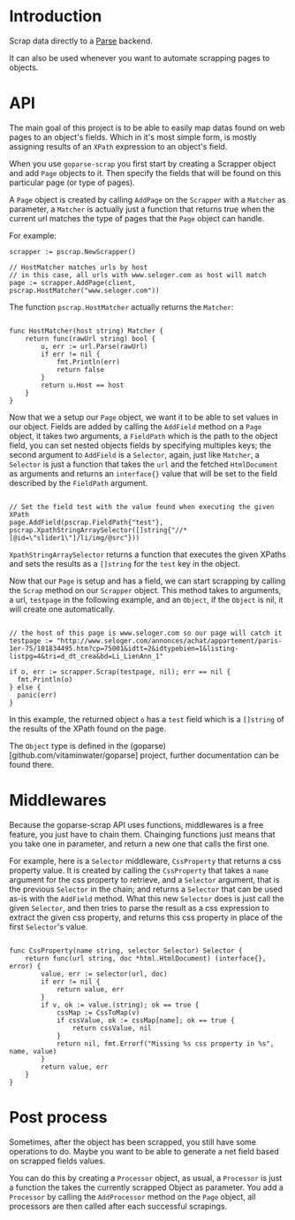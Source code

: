 Introduction
===

Scrap data directly to a [Parse](http://parse.com) backend.

It can also be used whenever you want to automate scrapping pages to
objects.

API
===

The main goal of this project is to be able to easily map datas found on
web pages to an object's fields.
Which in it's most simple form, is mostly assigning results of an
`XPath` expression to an object's field.

When you use `goparse-scrap` you first start by creating a Scrapper object
and add `Page` objects to it.
Then specify the fields that will be found on this particular page (or
type of pages).

A `Page` object is created by calling `AddPage` on the `Scrapper` with a `Matcher` as
parameter, a `Matcher` is actually just a function that returns true
when the current url matches the type of pages that the `Page` object
can handle.

For example:
```
scrapper := pscrap.NewScrapper()

// HostMatcher matches urls by host
// in this case, all urls with www.seloger.com as host will match
page := scrapper.AddPage(client, pscrap.HostMatcher("www.seloger.com"))

```

The function `pscrap.HostMatcher` actually returns the `Matcher`:

```

func HostMatcher(host string) Matcher {
	return func(rawUrl string) bool {
		u, err := url.Parse(rawUrl)
		if err != nil {
			fmt.Println(err)
			return false
		}
		return u.Host == host
	}
}

```

Now that we a setup our `Page` object, we want it to be able to set
values in our object.
Fields are added by calling the `AddField` method on a `Page` object, it
takes two arguments, a `FieldPath` which is the path to the object
field, you can set nested objects fields by specifying multiples keys;
the second argument to `AddField` is a `Selector`, again, just like
`Matcher`, a `Selector` is just a function that takes the `url` and the
fetched `HtmlDocument` as arguments and returns an `interface{}` value
that will be set to the field described by the `FieldPath` argument.


```

// Set the field test with the value found when executing the given XPath
page.AddField(pscrap.FieldPath{"test"}, pscrap.XpathStringArraySelector([]string{"//*[@id=\"slider1\"]/li/img/@src"}))

```

`XpathStringArraySelector` returns a function that executes the given
XPaths and sets the results as a `[]string` for the `test` key in the object.


Now that our `Page` is setup and has a field, we can start scrapping by
calling the `Scrap` method on our `Scrapper` object. This method takes
to arguments, a url, `testpage` in the following example, and an
`Object`, if the `Object` is nil, it will create one automatically.

```

// the host of this page is www.seloger.com so our page will catch it
testpage := "http://www.seloger.com/annonces/achat/appartement/paris-1er-75/101834495.htm?cp=75001&idtt=2&idtypebien=1&listing-listpg=4&tri=d_dt_crea&bd=Li_LienAnn_1"

if o, err := scrapper.Scrap(testpage, nil); err == nil {
  fmt.Println(o)
} else {
  panic(err)
}

```

In this example, the returned object `o` has a `test` field which is a `[]string`
of the results of the XPath found on the page.

The `Object` type is defined in the (goparse)[github.com/vitaminwater/goparse] project,
further documentation can be found there.

Middlewares
===

Because the goparse-scrap API uses functions, middlewares is a free
feature, you just have to chain them.
Chainging functions just means that you take one in parameter, and
return a new one that calls the first one.

For example, here is a `Selector` middleware, `CssProperty` that returns
a css property value. It is created by calling the `CssProperty` that
takes a `name` argument for the css property to retrieve, and a
`Selector` argument, that is the previous `Selector` in the chain;
and returns a `Selector` that can be used as-is with the `AddField`
method.
What this new `Selector` does is just call the given `Selector`, and
then tries to parse the result as a css expression to extract the given
css property, and returns this css property in place of the first
`Selector`'s value.

```

func CssProperty(name string, selector Selector) Selector {
	return func(url string, doc *html.HtmlDocument) (interface{}, error) {
		value, err := selector(url, doc)
		if err != nil {
			return value, err
		}
		if v, ok := value.(string); ok == true {
			cssMap := CssToMap(v)
			if cssValue, ok := cssMap[name]; ok == true {
				return cssValue, nil
			}
			return nil, fmt.Errorf("Missing %s css property in %s", name, value)
		}
		return value, err
	}
}

```

Post process
===

Sometimes, after the object has been scrapped, you still have some
operations to do. Maybe you want to be able to generate a net field
based on scrapped fields values.

You can do this by creating a `Processor` object, as usual, a
`Processor` is just a function the takes the currently scrapped Object
as parameter.
You add a `Processor` by calling the `AddProcessor` method on the `Page`
object, all processors are then called after each successful scrapings.
